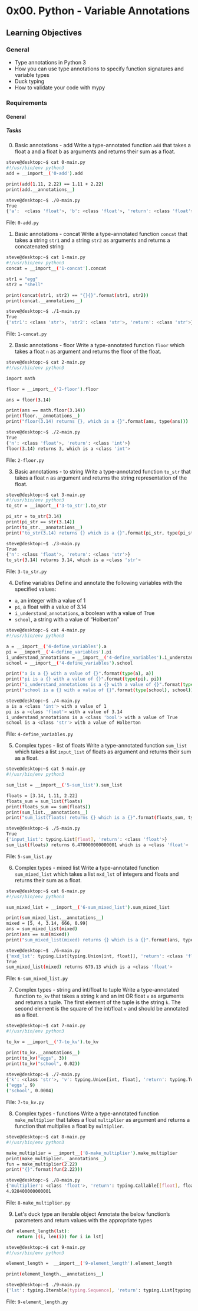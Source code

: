 # 0x00. Python - Variable Annotations
## Learning Objectives
### General


- Type annotations in Python 3
- How you can use type annotations to specify function signatures and variable types
- Duck typing
- How to validate your code with mypy

### Requirements
#### General
##### Tasks
0. Basic annotations - add
Write a type-annotated function `add` that takes a float a and a float b as arguments and returns their sum as a float.
```sh
steve@desktop:~$ cat 0-main.py
#!/usr/bin/env python3
add = __import__('0-add').add

print(add(1.11, 2.22) == 1.11 + 2.22)
print(add.__annotations__)

steve@desktop:~$ ./0-main.py
True
{'a':  <class 'float'>, 'b': <class 'float'>, 'return': <class 'float'>}
```
File: `0-add.py`

1. Basic annotations - concat
Write a type-annotated function `concat` that takes a string `str1` and a string `str2` as arguments and returns a concatenated string
```sh
steve@desktop:~$ cat 1-main.py
#!/usr/bin/env python3
concat = __import__('1-concat').concat

str1 = "egg"
str2 = "shell"

print(concat(str1, str2) == "{}{}".format(str1, str2))
print(concat.__annotations__)

steve@desktop:~$ ./1-main.py
True
{'str1': <class 'str'>, 'str2': <class 'str'>, 'return': <class 'str'>}
```
File: `1-concat.py`

2. Basic annotations - floor
Write a type-annotated function `floor` which takes a float `n` as argument and returns the floor of the float.
```sh
steve@desktop:~$ cat 2-main.py
#!/usr/bin/env python3

import math

floor = __import__('2-floor').floor

ans = floor(3.14)

print(ans == math.floor(3.14))
print(floor.__annotations__)
print("floor(3.14) returns {}, which is a {}".format(ans, type(ans)))

steve@desktop:~$ ./2-main.py
True
{'n': <class 'float'>, 'return': <class 'int'>}
floor(3.14) returns 3, which is a <class 'int'>
```
File: `2-floor.py`

 3. Basic annotations - to string
 Write a type-annotated function `to_str` that takes a float `n` as argument and returns the string representation of the float.
```sh
steve@desktop:~$ cat 3-main.py
#!/usr/bin/env python3
to_str = __import__('3-to_str').to_str

pi_str = to_str(3.14)
print(pi_str == str(3.14))
print(to_str.__annotations__)
print("to_str(3.14) returns {} which is a {}".format(pi_str, type(pi_str)))

steve@desktop:~$ ./3-main.py
True
{'n': <class 'float'>, 'return': <class 'str'>}
to_str(3.14) returns 3.14, which is a <class 'str'>
```
File: `3-to_str.py`

4. Define variables
Define and annotate the following variables with the specified values:

- `a`, an integer with a value of 1
- `pi`, a float with a value of 3.14
- `i_understand_annotations`, a boolean with a value of True
- `school`, a string with a value of “Holberton”

```sh
steve@desktop:~$ cat 4-main.py
#!/usr/bin/env python3

a = __import__('4-define_variables').a
pi = __import__('4-define_variables').pi
i_understand_annotations = __import__('4-define_variables').i_understand_annotations
school = __import__('4-define_variables').school

print("a is a {} with a value of {}".format(type(a), a))
print("pi is a {} with a value of {}".format(type(pi), pi))
print("i_understand_annotations is a {} with a value of {}".format(type(i_understand_annotations), i_understand_annotations))
print("school is a {} with a value of {}".format(type(school), school))

steve@desktop:~$ ./4-main.py
a is a <class 'int'> with a value of 1
pi is a <class 'float'> with a value of 3.14
i_understand_annotations is a <class 'bool'> with a value of True
school is a <class 'str'> with a value of Holberton
```
File: `4-define_variables.py`

5. Complex types - list of floats
Write a type-annotated function `sum_list` which takes a list `input_list` of floats as argument and returns their sum as a float.
```sh
steve@desktop:~$ cat 5-main.py
#!/usr/bin/env python3

sum_list = __import__('5-sum_list').sum_list

floats = [3.14, 1.11, 2.22]
floats_sum = sum_list(floats)
print(floats_sum == sum(floats))
print(sum_list.__annotations__)
print("sum_list(floats) returns {} which is a {}".format(floats_sum, type(floats_sum)))

steve@desktop:~$ ./5-main.py
True
{'input_list': typing.List[float], 'return': <class 'float'>}
sum_list(floats) returns 6.470000000000001 which is a <class 'float'>
```
File: `5-sum_list.py`

 6. Complex types - mixed list
 Write a type-annotated function `sum_mixed_list` which takes a list `mxd_lst` of integers and floats and returns their sum as a float.
```sh
steve@desktop:~$ cat 6-main.py
#!/usr/bin/env python3

sum_mixed_list = __import__('6-sum_mixed_list').sum_mixed_list

print(sum_mixed_list.__annotations__)
mixed = [5, 4, 3.14, 666, 0.99]
ans = sum_mixed_list(mixed)
print(ans == sum(mixed))
print("sum_mixed_list(mixed) returns {} which is a {}".format(ans, type(ans)))

steve@desktop:~$ ./6-main.py
{'mxd_lst': typing.List[typing.Union[int, float]], 'return': <class 'float'>}
True
sum_mixed_list(mixed) returns 679.13 which is a <class 'float'>
```
File: `6-sum_mixed_list.py`

7. Complex types - string and int/float to tuple
Write a type-annotated function `to_kv` that takes a string k and an int OR float `v` as arguments and returns a tuple. The first element of the tuple is the string `k`. The second element is the square of the int/float `v` and should be annotated as a float.
```sh
steve@desktop:~$ cat 7-main.py
#!/usr/bin/env python3

to_kv = __import__('7-to_kv').to_kv

print(to_kv.__annotations__)
print(to_kv("eggs", 3))
print(to_kv("school", 0.02))

steve@desktop:~$ ./7-main.py
{'k': <class 'str'>, 'v': typing.Union[int, float], 'return': typing.Tuple[str, float]}
('eggs', 9)
('school', 0.0004)
```
File: `7-to_kv.py`

8. Complex types - functions
Write a type-annotated function `make_multiplier` that takes a float `multiplier` as argument and returns a function that multiplies a float by `multiplier`.
```sh
steve@desktop:~$ cat 8-main.py
#!/usr/bin/env python3

make_multiplier = __import__('8-make_multiplier').make_multiplier
print(make_multiplier.__annotations__)
fun = make_multiplier(2.22)
print("{}".format(fun(2.22)))

steve@desktop:~$ ./8-main.py
{'multiplier': <class 'float'>, 'return': typing.Callable[[float], float]}
4.928400000000001
```
File: `8-make_multiplier.py`

9. Let's duck type an iterable object
Annotate the below function’s parameters and return values with the appropriate types
```sh
def element_length(lst):
    return [(i, len(i)) for i in lst]
```
```sh
steve@desktop:~$ cat 9-main.py 
#!/usr/bin/env python3

element_length =  __import__('9-element_length').element_length

print(element_length.__annotations__)

steve@desktop:~$ ./9-main.py 
{'lst': typing.Iterable[typing.Sequence], 'return': typing.List[typing.Tuple[typing.Sequence, int]]}
```
File: `9-element_length.py`





